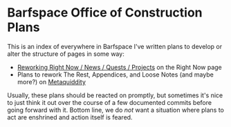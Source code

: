 # Barfspace Office of Construction Plans

This is an index of everywhere in Barfspace I've written plans to develop or alter the structure of pages in some way:

- [Reworking Right Now / News / Quests / Projects][rn-rework] on the Right Now page
- Plans to rework The Rest, Appendices, and Loose Notes (and maybe more?) on [Metaquiddity][]

[rn-rework]: 41218b84-cd08-48a5-b91a-865e8b90c46a.md#plans-for-this-institutionalized-with-this-structure
[Metaquiddity]: 3ef0ffc5-818e-4c16-be90-0a8bd6eb8778.md:

Usually, these plans should be reacted on promptly, but sometimes it's nice to just think it out over the course of a few documented commits before going forward with it. Bottom line, we do *not* want a situation where plans to act are enshrined and action itself is feared.
